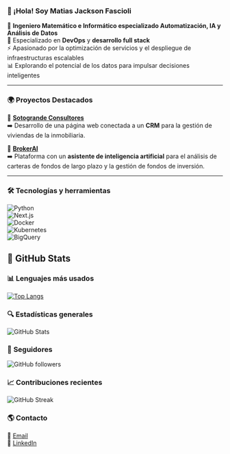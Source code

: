 ### 👋 ¡Hola! Soy Matias Jackson Fascioli  

🚀 **Ingeniero Matemático e Informático especializado Automatización, IA y Análisis de Datos**  
🔧 Especializado en **DevOps** y **desarrollo full stack**  
⚡ Apasionado por la optimización de servicios y el despliegue de infraestructuras escalables  
📊 Explorando el potencial de los datos para impulsar decisiones inteligentes  

---

### 🌍 Proyectos Destacados  

🔹 [**Sotogrande Consultores**](http://sotograndeconsultores.com)  
➡️ Desarrollo de una página web conectada a un **CRM** para la gestión de viviendas de la inmobiliaria.  

🔹 [**BrokerAI**](https://brokerai.es)  
➡️ Plataforma con un **asistente de inteligencia artificial** para el análisis de carteras de fondos de largo plazo y la gestión de fondos de inversión.  


---

### 🛠️ Tecnologías y herramientas  
![Python](https://img.shields.io/badge/Python-3776AB?style=for-the-badge&logo=python&logoColor=white)  
![Next.js](https://img.shields.io/badge/Next.js-000000?style=for-the-badge&logo=next.js&logoColor=white)  
![Docker](https://img.shields.io/badge/Docker-2496ED?style=for-the-badge&logo=docker&logoColor=white)  
![Kubernetes](https://img.shields.io/badge/Kubernetes-326CE5?style=for-the-badge&logo=kubernetes&logoColor=white)  
![BigQuery](https://img.shields.io/badge/BigQuery-4285F4?style=for-the-badge&logo=google-cloud&logoColor=white)  

## 🚀 **GitHub Stats**  

### 📊 **Lenguajes más usados**  
[![Top Langs](https://github-readme-stats.vercel.app/api/top-langs/?username=MatiasJF&layout=compact&theme=dark)](https://github.com/anuraghazra/github-readme-stats)  

### 🔍 **Estadísticas generales**  
![GitHub Stats](https://github-readme-stats.vercel.app/api?username=MatiasJF&show_icons=true&theme=dark&count_private=true)  

### 👥 **Seguidores**  
![GitHub followers](https://img.shields.io/github/followers/MatiasJF?style=social)  

### 📈 **Contribuciones recientes**  
![GitHub Streak](https://github-readme-streak-stats.herokuapp.com/?user=MatiasJF&theme=dark)  

### 🌎 Contacto  
📧 [Email](mailto:matias.jackson.f@gmail.com)  
💼 [LinkedIn](https://www.linkedin.com/in/matias_jackson_fascioli/)    
